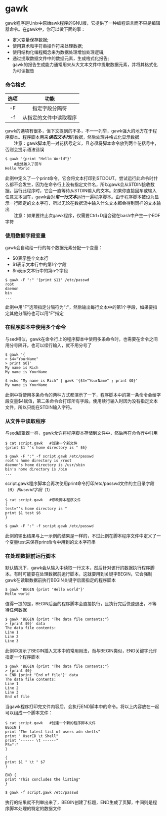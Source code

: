 gawk 
======
gawk程序是Unix中原始awk程序的GNU版，它提供了一种编程语言而不只是编辑器命令。在gawk中，你可以做下面的事：
+ 定义变量保存数据;
+ 使用算术和字符串操作符来处理数据;
+ 使用结构化编程概念来为数据处理增加处理逻辑;
+ 通过提取数据文件中的数据元素，生成格式化报告; <br />
gawk的报告生成能力通常用来从大文本文件中提取数据元素，并将其格式化为可读报告<br />

### 命令格式
选项	|功能
:-: 	|:-:
-F	|指定字段分隔符
-f	|从指定的文件中读取程序 

gawk的选项有很多，但下文提到的不多，不一一列举，gawk强大的地方在于程序脚本。程序脚本用来***读取文本行***的数据，然后处理并格式化显示数据<br />
&emsp;&emsp;注意：gawk脚本用一对花括号定义，且必须将脚本命令放到两个花括号中，否则会提示语法错误
```shell
$ gawk '{print "Hello World"}'
	#此处输入了回车
Hello World
```
此例中定义了一个print命令，它会将文本打印到STDOUT。尝试运行此命令时什么都不会发生，因为在命令行上没有指定文件名，所以gawk会从STDIN接收数据。运行此程序时，它会一直等待从STDIN输入的文本。如果你直接回车或输入任意文本回车，gawk会对***每一行文本***运行一遍程序脚本。由于程序脚本被设为显示一行固定的文本字符，所以无论在数据流中输入什么文本都会得到同样的文本输出<br />
&emsp;&emsp;注意：如果要终止次gawk程序，仅需要Ctrl+D组合键在bash中产生一个EOF字符

### 使用数据字段变量
gawk会自动给一行的每个数据元素分配一个变量：
+ $0表示整个文本行
+ $1表示文本行中的第1个字段
+ $n表示文本行中的第n个字段
```shell
$ gawk -F ":" '{print $1}' /etc/passwd
root
daemon
bin
...
```
此例中用"F"选项指定分隔符为":"，然后输出每行文本中的第1个字段，如果要指定其他分隔符也可以用"F"指定

### 在程序脚本中使用多个命令
与sed相似，gawk在命令行上的程序脚本中使用多条命令时，也需要在命令之间用分号隔开。也可以续行输入，就不用分号了
```shell
$ gawk '{
> $4="YourName"
> print $0}'
My name is Rich
My name is YourName

$ echo "My name is Rich" | gawk '{$4="YourName" ; print $0}'
My name is YourName
```
此例中将使用多条命令的两种方式都演示了一下，程序脚本中的第一条命令会给字段变量$4赋值，第二条命令会打印所有字段。使用续行输入时因为没有指定文本文件，所以只能在STDIN输入字符。

### 从文件中读取程序
与sed编辑器一样，gawk允许将程序脚本存储到文件中，然后再在命令行中引用
```shell
$ cat script.gawk	#创建一个新文件
{print $1 "'s home directory is " $6}

$ gawk -F ":" -f script.gawk /etc/passwd
root's home directory is /root
daemon's home directory is /usr/sbin
bin's home directory is /bin
...
```
script.gawk程序脚本会再次使用print命令打印/etc/passwd文件的主目录字段（$6）和userid字段（$1）<br />
```shell
$ cat script.gawk	#修改脚本程序文件
{
test="'s home directory is "
print $1 test $6
}

$ gawk -F ":" -f script.gawk /etc/passwd
```
此例的输出结果与上一示例的结果是一样的，不过此例在脚本程序文件中定义了一个变量test来保存print命令中用到的文本字符串<br />

### 在处理数据前运行脚本
默认情况下，gawk会从输入中读取一行文本，然后针对该行的数据执行程序脚本。有时可能要在处理数据前运行脚本，这就要用到关键字BEGIN，它会强制gawk在读取数据前执行BEGIN关键字后面指定的程序脚本
```shell
$ gawk 'BEGIN {print "Hello world"}'
Hello world
```
值得一提的是，BEGIN后面的程序脚本会直接执行，且执行完后快速退出，不等待任何数据
```shell
$ gawk 'BEGIN {print "The data file contents:"}
> {print $0}' data
The data file contents:
Line 1
Line 2
Line 3
```
此例中演示了BEGIN插入文本中的常用用法，而与BEGIN类似，END关键字允许指定一个程序脚本
```shell
$ gawk 'BEGIN {print "The data file contents:"}
> {print $0}
> END {print "End of file"}' data
The data file contents:
Line 1
Line 2
Line 3
End of file
```
当gawk程序打印完文件内容后，会执行END脚本中的命令。将以上内容放在一起可以组成一个脚本文件：
```shell
$ cat script.gawk	#创建一个新的程序脚本文件
BEGIN {
print "The latest list of users adn shells"
print " UserID \t Shell"
print "------ \t ------"
FS=":"
}

{
print $1 " \t " $7
}

END {
print "This concludes the listing"
}

$ gawk -f script.gawk /etc/passwd
```
执行的结果就不列举出来了，BEGIN创建了标题，END生成了页脚，中间则是程序脚本处理的特定的数据文件
